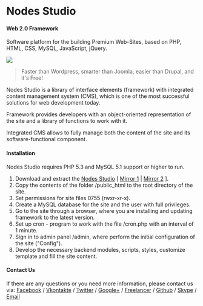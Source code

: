 # Nodes Studio

#### Web 2.0 Framework

Software platform for the building Premium Web-Sites, 
based on PHP, HTML, CSS, MySQL, JavaScript, jQuery.

[![](http://nodes-studio.com/img/cms/nodes_studio.png)][url]

> 
> Faster than Wordpress, smarter than Joomla, easier than Drupal, and it's Free!
> 

Nodes Studio is a library of interface elements (framework) with integrated content management system (CMS), which is one of the most successful solutions for web development today.

Framework provides developers with an object-oriented representation of the site and a library of functions to work with it.

Integrated CMS allows to fully manage both the content of the site and its software-functional component.

#### Installation

Nodes Studio requires PHP 5.3 and MySQL 5.1 support or higher to run.
1. Download and extract the [Nodes Studio][download] [ [Mirror 1][mirror] | [Mirror 2][github] ].
2. Copy the contents of the folder /public_html to the root directory of the site.
3. Set permissions for site files 0755 (rwxr-xr-x).
4. Create a MySQL database for the site and the user with full privileges.
5. Go to the site through a browser, where you are installing and updating framework to the latest version.
6. Set up cron - program to work with the file /cron.php with an interval of 1 minute.
7. Sign in to admin panel /admin, where perform the initial configuration of the site ("Config").
8. Develop the necessary backend modules, scripts, styles, customize template and fill the site content.

#### Contact Us

If there are any questions or you need more information, please contact us via:
[Facebook][fb] / [Vkontakte][vk]  / [Twitter][tw] / [Google+][gp] / [Freelancer][fl] / [Github][gh] / [Skype][skype] / [Email][email]

[url]: <https://nodes-studio.com>
[github]: <https://github.com/restinpc/Nodes-Studio>
[download]: <http://nodes-studio.com/source/nodes_studio.zip>
[mirror]: <https://drive.google.com/open?id=0B5PrSx06jievRVdHWHZDdUU3UmM>
[vk]: <http://vk.com/nodes_studio>
[fb]: <http://vk.com/nodes_studio>
[fl]: <https://www.freelancer.com/u/restinpc.html>
[tw]: <https://twitter.com/nodes_studio>
[gp]: <https://plus.google.com/110848129975428000891>
[gh]: <https://github.com/restinpc>
[skype]: <skype:rest_i_npc>
[email]: <mailto:developing@nodes-tech.ru>